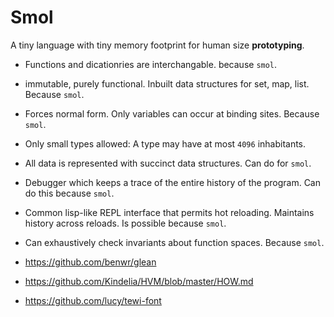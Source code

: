 # Smol

A tiny language with tiny memory footprint for human size **prototyping**.
- Functions and dicationries are interchangable. because `smol`.
- immutable, purely functional. Inbuilt data structures for set, map, list. Because `smol`.
- Forces normal form. Only variables can occur at binding sites. Because `smol`.
- Only small types allowed: A type may have at most `4096` inhabitants.
- All data is represented with succinct data structures. Can do for `smol`.
- Debugger which keeps a trace of the entire history of the program.
  Can do this because `smol`.
- Common lisp-like REPL interface that permits hot reloading. Maintains
  history across reloads. Is possible because `smol`.
- Can exhaustively check invariants about function spaces. Because `smol`.


- https://github.com/benwr/glean
- https://github.com/Kindelia/HVM/blob/master/HOW.md
- https://github.com/lucy/tewi-font
